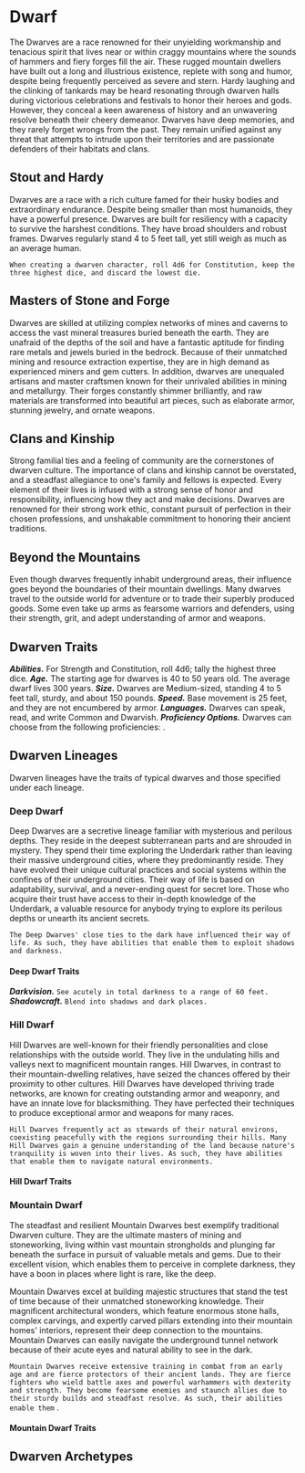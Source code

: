 # Dwarf

The Dwarves are a race renowned for their unyielding workmanship and tenacious spirit that lives near or within craggy mountains where the sounds of hammers and fiery forges fill the air. These rugged mountain dwellers have built out a long and illustrious existence, replete with song and humor, despite being frequently perceived as severe and stern. Hardy laughing and the clinking of tankards may be heard resonating through dwarven halls during victorious celebrations and festivals to honor their heroes and gods. However, they conceal a keen awareness of history and an unwavering resolve beneath their cheery demeanor. Dwarves have deep memories, and they rarely forget wrongs from the past. They remain unified against any threat that attempts to intrude upon their territories and are passionate defenders of their habitats and clans.

## Stout and Hardy

Dwarves are a race with a rich culture famed for their husky bodies and extraordinary endurance. Despite being smaller than most humanoids, they have a powerful presence. Dwarves are built for resiliency with a capacity to survive the harshest conditions. They have broad shoulders and robust frames. Dwarves regularly stand 4 to 5 feet tall, yet still weigh as much as an average human.

`When creating a dwarven character, roll 4d6 for Constitution, keep the three highest dice, and discard the lowest die.`

## Masters of Stone and Forge

Dwarves are skilled at utilizing complex networks of mines and caverns to access the vast mineral treasures buried beneath the earth. They are unafraid of the depths of the soil and have a fantastic aptitude for finding rare metals and jewels buried in the bedrock. Because of their unmatched mining and resource extraction expertise, they are in high demand as experienced miners and gem cutters. In addition, dwarves are unequaled artisans and master craftsmen known for their unrivaled abilities in mining and metallurgy. Their forges constantly shimmer brilliantly, and raw materials are transformed into beautiful art pieces, such as elaborate armor, stunning jewelry, and ornate weapons.

## Clans and Kinship

Strong familial ties and a feeling of community are the cornerstones of dwarven culture. The importance of clans and kinship cannot be overstated, and a steadfast allegiance to one's family and fellows is expected. Every element of their lives is infused with a strong sense of honor and responsibility, influencing how they act and make decisions. Dwarves are renowned for their strong work ethic, constant pursuit of perfection in their chosen professions, and unshakable commitment to honoring their ancient traditions.

## Beyond the Mountains

Even though dwarves frequently inhabit underground areas, their influence goes beyond the boundaries of their mountain dwellings. Many dwarves travel to the outside world for adventure or to trade their superbly produced goods. Some even take up arms as fearsome warriors and defenders, using their strength, grit, and adept understanding of armor and weapons.

## Dwarven Traits

***Abilities.*** For Strength and Constitution, roll 4d6; tally the highest three dice.
***Age.*** The starting age for dwarves is 40 to 50 years old. The average dwarf lives 300 years.
***Size.*** Dwarves are Medium-sized, standing 4 to 5 feet tall, sturdy, and about 150 pounds.
***Speed.*** Base movement is 25 feet, and they are not encumbered by armor.
***Languages.*** Dwarves can speak, read, and write Common and Dwarvish.
***Proficiency Options.*** Dwarves can choose from the following proficiencies: <!--add copy here-->.

## Dwarven Lineages

Dwarven lineages have the traits of typical dwarves and those specified under each lineage.

### Deep Dwarf

Deep Dwarves are a secretive lineage familiar with mysterious and perilous depths. They reside in the deepest subterranean parts and are shrouded in mystery. They spend their time exploring the Underdark rather than leaving their massive underground cities, where they predominantly reside. They have evolved their unique cultural practices and social systems within the confines of their underground cities. Their way of life is based on adaptability, survival, and a never-ending quest for secret lore. Those who acquire their trust have access to their in-depth knowledge of the Underdark, a valuable resource for anybody trying to explore its perilous depths or unearth its ancient secrets.

`The Deep Dwarves' close ties to the dark have influenced their way of life. As such, they have abilities that enable them to exploit shadows and darkness.`

#### Deep Dwarf Traits

***Darkvision.*** `See acutely in total darkness to a range of 60 feet.`
***Shadowcraft.*** `Blend into shadows and dark places.`

### Hill Dwarf

Hill Dwarves are well-known for their friendly personalities and close relationships with the outside world. They live in the undulating hills and valleys next to magnificent mountain ranges. Hill Dwarves, in contrast to their mountain-dwelling relatives, have seized the chances offered by their proximity to other cultures. Hill Dwarves have developed thriving trade networks, are known for creating outstanding armor and weaponry, and have an innate love for blacksmithing. They have perfected their techniques to produce exceptional armor and weapons for many races.

`Hill Dwarves frequently act as stewards of their natural environs, coexisting peacefully with the regions surrounding their hills. Many Hill Dwarves gain a genuine understanding of the land because nature's tranquility is woven into their lives. As such, they have abilities that enable them to navigate natural environments.`

#### Hill Dwarf Traits

<!--add copy here-->

### Mountain Dwarf

The steadfast and resilient Mountain Dwarves best exemplify traditional Dwarven culture. They are the ultimate masters of mining and stoneworking, living within vast mountain strongholds and plunging far beneath the surface in pursuit of valuable metals and gems. Due to their excellent vision, which enables them to perceive in complete darkness, they have a boon in places where light is rare, like the deep.

Mountain Dwarves excel at building majestic structures that stand the test of time because of their unmatched stoneworking knowledge. Their magnificent architectural wonders, which feature enormous stone halls, complex carvings, and expertly carved pillars extending into their mountain homes' interiors, represent their deep connection to the mountains. Mountain Dwarves can easily navigate the underground tunnel network because of their acute eyes and natural ability to see in the dark.

`Mountain Dwarves receive extensive training in combat from an early age and are fierce protectors of their ancient lands. They are fierce fighters who wield battle axes and powerful warhammers with dexterity and strength. They become fearsome enemies and staunch allies due to their sturdy builds and steadfast resolve. As such, their abilities enable them` <!--add copy here-->.

#### Mountain Dwarf Traits

<!--add copy here-->

## Dwarven Archetypes

<!--add copy here-->